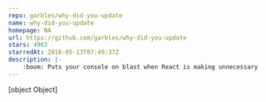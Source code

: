 ```yaml
---
repo: garbles/why-did-you-update
name: why-did-you-update
homepage: NA
url: https://github.com/garbles/why-did-you-update
stars: 4963
starredAt: 2016-05-13T07:49:37Z
description: |-
    :boom: Puts your console on blast when React is making unnecessary updates.
---
```


[object Object]
